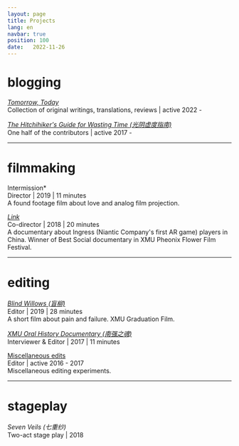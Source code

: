 ```yaml
---
layout: page
title: Projects
lang: en
navbar: true
position: 100
date:   2022-11-26
---
```


# blogging

*[Tomorrow, Today](https://digitalshiyang.github.io/tomorrowtoday/)*<br>
Collection of original writings, translations, reviews | active 2022 -

*[The Hitchihiker's Guide for Wasting Time (光阴虚度指南)](https://jatlarge.com/tags/光阴虚度指南/page/5/)*<br>
One half of the contributors | active 2017 - 

---

# filmmaking

Intermission*<br>
Director | 2019 | 11 minutes<br>
A found footage film about love and analog film projection.

*[Link](https://youtu.be/H38SsESJfLo)*<br>
Co-director | 2018 | 20 minutes<br>
A documentary about Ingress (Niantic Company's first AR game) players in China. Winner of Best Social documentary in XMU Pheonix Flower Film Festival.

---

# editing

*[Blind Willows (盲柳)](http://mpvideo.qpic.cn/0bf2jeabeaaanuai23mspfpvasodcjeqaeqa.f10002.mp4?dis_k=ce5bc59b13fd61c0e845c9a67c50b211&dis_t=1669278256&vid=wxv_1574579398228426757&format_id=10002&support_redirect=0&mmversion=false)*<br>
Editor | 2019 | 28 minutes<br>
A short film about pain and failure. XMU Graduation Film.

*[XMU Oral History Documentary (南强之魂)](https://www.bilibili.com/video/BV19t411K7aQ/?share_source=copy_web&vd_source=bd34a3fb5c7e204daa97036f54a1e07d)*<br>
Interviewer & Editor | 2017 | 11 minutes

[Miscellaneous edits](https://space.bilibili.com/20905454/video)<br>
Editor | active 2016 - 2017<br>
Miscellaneous editing experiments.

---

# stageplay

*Seven Veils (七重纱)*<br>
Two-act stage play | 2018

